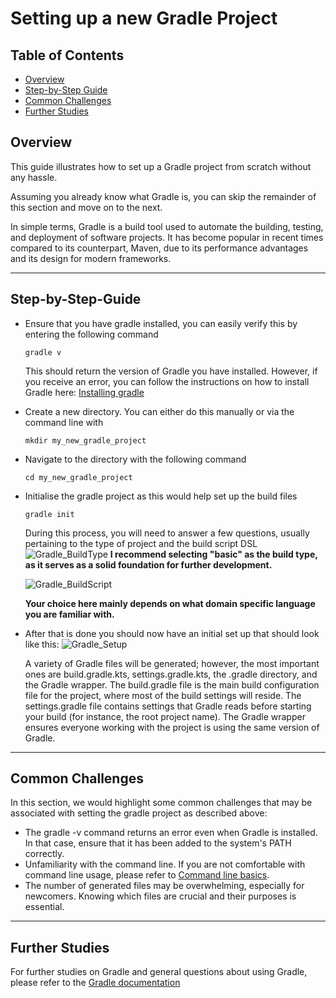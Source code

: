 # Setting up a new Gradle Project

## Table of Contents
- [Overview](#overview)
- [Step-by-Step Guide](#step-by-step-guide)
- [Common Challenges](#common-challenges)
- [Further Studies](#further-studies)

## Overview
This guide illustrates how to set up a Gradle project from scratch without any hassle.

Assuming you already know what Gradle is, you can skip the remainder of this section and move on to the next.

In simple terms, Gradle is a build tool used to automate the building, testing, and deployment of software projects. It has become popular in recent times compared to its counterpart, Maven, due to its performance advantages and its design for modern frameworks.

---
## Step-by-Step-Guide
+ Ensure that you have gradle installed, you can easily verify this by entering the following command
  ```
  gradle v
  ```
  This should return the version of Gradle you have installed. However, if you receive an error, you can follow the instructions on how to install Gradle here:
  [Installing gradle](https://docs.gradle.org/current/userguide/installation.html)

+ Create a new directory. You can either do this manually or via the command line with
    ```
    mkdir my_new_gradle_project
    ```
+ Navigate to the directory with the following command
     ```
    cd my_new_gradle_project
    ```
+ Initialise the gradle project as this would help set up the build files
  ```
  gradle init
    ```
  During this process, you will need to answer a few questions, usually pertaining to the type of project and the build script DSL
  ![Gradle_BuildType](./Gradle_buildType.jpg)
  **I recommend selecting "basic" as the build type, as it serves as a solid foundation for further development.**

  ![Gradle_BuildScript](./GradleBuildScript.jpg)
  
  **Your choice here mainly depends on what domain specific language you are familiar with.** 

+ After that is done you should now have an initial set up that should look like this:
  ![Gradle_Setup](./Gradle_Project_after_init.jpg)
  
  A variety of Gradle files will be generated; however, the most important ones are build.gradle.kts, settings.gradle.kts, the .gradle directory, and the Gradle wrapper. The build.gradle file is the main build configuration file for the project, where most of the build settings will reside. The settings.gradle file contains settings that Gradle reads before starting your build (for instance, the root project name). The Gradle wrapper ensures everyone working with the project is using the same version of Gradle.
  
---
## Common Challenges
In this section, we would highlight some common challenges that may be associated with setting the gradle project
as described above:
+ The gradle -v command returns an error even when Gradle is installed. In that case, ensure that it has been added to the system's PATH correctly.
+ Unfamiliarity with the command line. If you are not comfortable with command line usage, please refer to
  [Command line basics](https://developer.mozilla.org/en-US/docs/Learn/Tools_and_testing/Understanding_client-side_tools/Command_line).
+ The number of generated files may be overwhelming, especially for newcomers. Knowing which files are crucial and their purposes is essential.

---
## Further Studies
For further studies on Gradle and general questions about using Gradle, please refer to the
[Gradle documentation](https://docs.gradle.org/current/userguide/gradle_basics.html)
